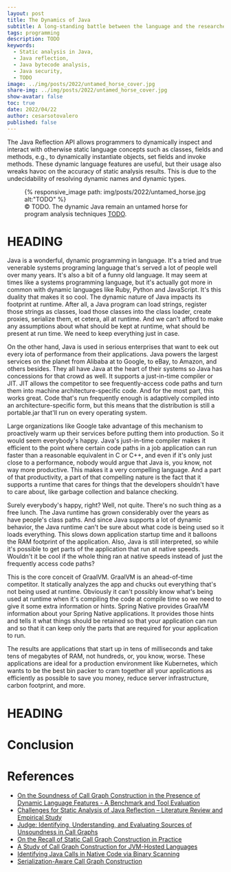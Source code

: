 ```yaml
---
layout: post
title: The Dynamics of Java
subtitle: A long-standing battle between the language and the researchers
tags: programming
description: TODO
keywords:
  - Static analysis in Java,
  - Java reflection,
  - Java bytecode analysis,
  - Java security,
  - TODO 
image: ../img/posts/2022/untamed_horse_cover.jpg
share-img: ../img/posts/2022/untamed_horse_cover.jpg
show-avatar: false
toc: true
date: 2022/04/22
author: cesarsotovalero
published: false
---
```


The Java Reflection API allows programmers to dynamically inspect and interact with otherwise static language concepts such as classes, fields and methods, e.g., to dynamically instantiate objects, set fields and invoke methods.
These dynamic language features are useful, but their usage also wreaks havoc on the accuracy of static analysis results. This is due to the undecidability of resolving dynamic names and dynamic types.

<figure class="jb_picture">
  {% responsive_image path: img/posts/2022/untamed_horse.jpg alt:"TODO" %}
  <figcaption class="stroke"> 
    &#169; TODO. 
The dynamic Java remain an untamed horse for program analysis techniques <a href="TODO">TODO</a>.
  </figcaption>
</figure>


# HEADING

Java is a wonderful, dynamic programming in language. 
It's a tried and true venerable systems programing language that's served a lot of people well over many years. 
It's also a bit of a funny old language. 
It may seem at times like a systems programming language, but it's actually got more in common with dynamic languages like Ruby, Python and JavaScript. 
It's this duality that makes it so cool. 
The dynamic nature of Java impacts its footprint at runtime. 
After all, a Java program can load strings, register those strings as classes, load those classes into the class loader, create proxies, serialize them, et cetera, all at runtime. 
And we can't afford to make any assumptions about what should be kept at runtime, what should be present at run time. 
We need to keep everything just in case. 

On the other hand, Java is used in serious enterprises that want to eek out every iota of performance from their applications. 
Java powers the largest services on the planet from Alibaba at to Google, to eBay, to Amazon, and others besides. 
They all have Java at the heart of their systems so Java has concessions for that crowd as well. 
It supports a just-in-time compiler or JIT. 
JIT allows the competitor to see frequently-access code paths and turn them into machine architecture-specific code. 
And for the most part, this works great. 
Code that's run frequently enough is adaptively compiled into an architecture-specific form, but this means that the distribution is still a portable.jar that'll run on every operating system. 

Large organizations like Google take advantage of this mechanism to proactively warm up their services before putting them into production. 
So it would seem everybody's happy. 
Java's just-in-time compiler makes it efficient to the point where certain code paths in a job application can run faster than a reasonable equivalent in C or C++, and even if it's only just close to a performance, nobody would argue that Java is, you know, not way more productive. 
This makes it a very compelling language. 
And a part of that productivity, a part of that compelling nature is the fact that it supports a runtime that cares for things that the developers shouldn't have to care about, like garbage collection and balance checking. 

Surely everybody's happy, right? Well, not quite. 
There's no such thing as a free lunch. 
The Java runtime has grown considerably over the years as have people's class paths. 
And since Java supports a lot of dynamic behavior, the Java runtime can't be sure about what code is being used so it loads everything. 
This slows down application startup time and it balloons the RAM footprint of the application. 
Also, Java is still interpreted, so while it's possible to get parts of the application that run at native speeds. 
Wouldn't it be cool if the whole thing ran at native speeds instead of just the frequently access code paths? 

This is the core conceit of GraalVM. 
GraalVM is an ahead-of-time competitor. 
It statically analyzes the app and chucks out everything that's not being used at runtime. 
Obviously it can't possibly know what's being used at runtime when it's compiling the code at compile time so we need to give it some extra information or hints. 
Spring Native provides GraalVM information about your Spring Native applications. 
It provides those hints and tells it what things should be retained so that your application can run and so that it can keep only the parts that are required for your application to run. 

The results are applications that start up in tens of milliseconds and take tens of megabytes of RAM, not hundreds, or, you know, worse. 
These applications are ideal for a production environment like Kubernetes, which wants to be the best bin packer to cram together all your applications as efficiently as possible to save you money, reduce server infrastructure, carbon footprint, and more. 

 # HEADING

# Conclusion

# References

- [On the Soundness of Call Graph   Construction in the Presence of Dynamic Language Features - A Benchmark and Tool Evaluation](https://link.springer.com/chapter/10.1007/978-3-030-02768-1_4)
- [Challenges for Static Analysis of Java Reflection – Literature Review and Empirical Study](https://dl.acm.org/doi/pdf/10.1109/ICSE.2017.53)
- [Judge: Identifying, Understanding, and Evaluating Sources of Unsoundness in Call Graphs](https://dl.acm.org/doi/10.1145/3293882.3330555)
- [On the Recall of Static Call Graph Construction in Practice](https://ieeexplore.ieee.org/abstract/document/9283958)
- [A Study of Call Graph Construction for JVM-Hosted Languages](https://ieeexplore.ieee.org/abstract/document/8944149)
- [Identifying Java Calls in Native Code via Binary Scanning](https://dl.acm.org/doi/pdf/10.1145/3395363.3397368)
- [Serialization-Aware Call Graph Construction](https://dl.acm.org/doi/pdf/10.1145/3460946.3464319)

